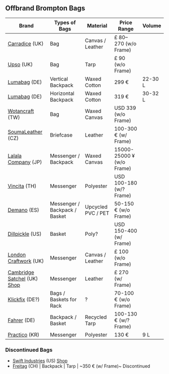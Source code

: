 ## Offbrand Brompton Bags
| Brand                 | Types of Bags        | Material          | Price Range               | Volume |
|-----------------------|----------------------|-------------------|---------------------------|--------|
| [Carradice](https://www.carradice.co.uk/bags/commuting-folding) (UK) | Bag | Canvas / Leather | £ 80–270 (w/o Frame) | |
| [Upso](https://upsobags.co.uk/recycled-bike-bags/ferrybridge-folder-brompton) (UK) | Bag | Tarp | £ 90 (w/o Frame) | |
| [Lumabag](https://lumabag.de/brompton-rucksack-the-urban-traveller) (DE) | Vertical Backpack | Waxed Cotton | 299 € | 22-30 L |
| [Lumabag](https://lumabag.de/backpack-rucksack-quer-passend-fuer-das-brompton/) (DE) | Horizontal Backpack | Waxed Cotton | 319 € | 30-32 L |
| [Wotancraft](https://www.wotancraft.tw/product/Scrambler-s-frame-grey-canvas) (TW) | Bag | Waxed Canvas | USD 339 (w/o Frame) | |
| [SoumaLeather](https://soumaleather.com/collections/brompton-collection/products/brompton-leather-front-carrier-bag) (CZ) | Briefcase | Leather | 100-300 € (w/ Frame) | |
| [Lalala Company](https://item.rakuten.co.jp/luly/c/0000000103) (JP) | Messenger / Backpack | Waxed Canvas | 15000-25000 ¥ (w/o Frame) | |
| [Vincita](https://vincita.cc/collections/brompton-bags) (TH) | Messenger | Polyester | USD 100-180 (w/? Frame) | |
| [Demano](https://demano.net/en/21-bike-bags) (ES) | Messenger / Backpack / Basket | Upcycled PVC / PET | 50-150 € (w/o Frame) | |
| [Dillpickle](https://www.dillpicklegear.com/picklejar/index.php?route=product/category&path=266) (US) | Basket | Poly? | USD 150-400 (w/ Frame) | |
| [London Craftwork](https://www.londoncraftwork.co.uk/Bike_Bags/cat4666613_3757539.aspx) (UK) | Messenger | Canvas / Leather | £ 100 (w/o Frame) | |
| [Cambridge Satchel](https://eu.cambridgesatchel.com/blogs/journal/when-csc-met-brompton) (UK) [Shop](https://eu.cambridgesatchel.com/collections/when-csc-met-brompton) | Messenger | Leather | £ 270 (w/ Frame) | |
| [Klickfix](https://klickfix.com/systeme/uniklip) (DE?) | Bags / Baskets for Rack | ? | 70-100 € (w/o Frame) | |
| [Fahrer](https://www.fahrer-berlin.de/en/products/bike-bags/front-basket-for-brompton/a-2096) (DE) | Backpack / Basket | Recycled Tarp | 100-130 € (w/? Frame) | |
| [Practico](https://practico.kr/15/?idx=178) (KR) | Messenger | Polyester | 130 € | 9 L |

### Discontinued Bags
- [Swift Industries]( https://www.pathlesspedaled.com/2012/08/08/brompton-bag-and-book-special) (US) [Shop](http://builtbyswift.com/products/22)
- [Freitag](https://www.freitag.ch/en/f748) (CH) | Backpack | Tarp  | ~350 € (w/ Frame)~ Discontinued
